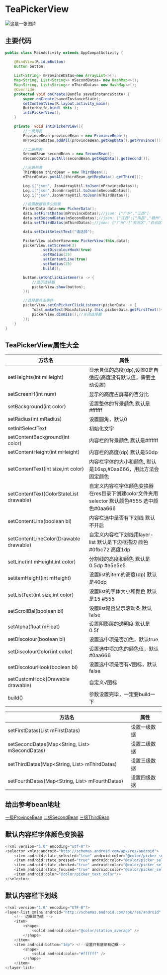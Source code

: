 # TeaPickerView

![这是一张图片](https://github.com/YangsBryant/TeaPickerView/blob/master/image/hn2u5-ukvzr.gif)

## 主要代码

```java
public class MainActivity extends AppCompatActivity {

    @BindView(R.id.mButton)
    Button button;
    
    List<String> mProvinceDatas=new ArrayList<>();
    Map<String, List<String>> mSecondDatas= new HashMap<>();
    Map<String, List<String>> mThirdDatas= new HashMap<>();
    @Override
    protected void onCreate(Bundle savedInstanceState) {
        super.onCreate(savedInstanceState);
        setContentView(R.layout.activity_main);
        ButterKnife.bind( this );
        intiPickerView();
    }

    private  void intiPickerView(){
        //一级列表
        ProvinceBean provinceBean = new ProvinceBean();
        mProvinceDatas.addAll(provinceBean.getRepData().getProvince());

        //二级列表
        SecondBean secondBean = new SecondBean();
        mSecondDatas.putAll(secondBean.getRepData().getSecond());

        //三级列表
        ThirdBean thirdBean = new ThirdBean();
        mThirdDatas.putAll(thirdBean.getRepData().getThird());

        Log.i("json", JsonArrayUtil.toJson(mProvinceDatas));
        Log.i("json",JsonArrayUtil.toJson(mSecondDatas));
        Log.i("json",JsonArrayUtil.toJson(mThirdDatas));

        //设置数据有多少层级
        PickerData data=new PickerData();
        data.setFirstDatas(mProvinceDatas);//json: ["广东","江西"]
        data.setSecondDatas(mSecondDatas);//json: {"江西":["南昌","赣州"],"广东":["广州","深圳","佛山","东莞"]}
        data.setThirdDatas(mThirdDatas);//json: {"广州":["天河区","白云区","番禹区","花都区"],"赣州":["章贡区","黄金开发区"],"东莞":["东城","南城"],"深圳":["南山区","宝安区","龙华区"],"佛山":["禅城区","顺德区"],"南昌":["东湖区","青云谱区","青山湖区"]}

        data.setInitSelectText("请选择");

        PickerView pickerView=new PickerView(this,data);
        pickerView.setScreenH(3)
                .setDiscolourHook(true)
                .setRadius(25)
                .setContentLine(true)
                .setRadius(25)
                .build();

        button.setOnClickListener(v -> {
            //显示选择器
            pickerView.show(button);
        });

        //选择器点击事件
        pickerView.setOnPickerClickListener(pickerData -> {
            Toast.makeText(MainActivity.this,pickerData.getFirstText()+","+pickerData.getSecondText()+","+pickerData.getThirdText(),Toast.LENGTH_SHORT).show();
            pickerView.dismiss();//关闭选择器
        });
    }
}
```

## TeaPickerView属性大全
方法名 | 属性
--------- | -------------
setHeights(int mHeight) | 显示具体的高度(dp),设置0是自适应(高度没有默认值，需要主动设置)
setScreenH(int num) | 显示的高度占屏幕的百分比
setBackground(int color) | 设置整体的背景颜色 默认是#ffffff
setRadius(int mRadius) | 设置圆角，默认0
setInitSelectText | 初始化文字
setContentBackground(int color) | 内容栏的背景颜色 默认是#ffffff
setContentHeight(int mHeight) | 内容栏的高度(dp) 默认是50dp
setContentText(int size,int color) | 内容栏字体的大小和颜色, 默认是16sp,#0aa666，用此方法会固定颜色
setContentText(ColorStateList drawable) | 自定义内容栏字体颜色变换器 在res目录下创建color文件夹用selector 默认颜色#555 选中颜色#0aa666
setContentLine(boolean bl) | 内容栏选中是否有下划线 默认不开启
setContentLineColor(Drawable drawable) | 自定义内容栏下划线用layer-list 默认是下边框描边 颜色#0fbc72 高度1dp
setLine(int mHeight,int color) | 分割线的高度和颜色 默认是0.5dp #e5e5e5
setitemHeight(int mHeight) | 设置list的item的高度(dp) 默认是40dp
setListText(int size,int color) | 设置list的字体大小和颜色 默认是15 #555
setScrollBal(boolean bl) | 设置list是否显示滚动条,默认false
setAlpha(float mFloat) | 设置阴影层的透明度 默认是0.5f
setDiscolour(boolean bl) | 设置选中项是否加色，默认true
setDiscolourColor(int color) | 设置选中项加色的颜色值，默认#0aa666
setDiscolourHook(boolean bl) | 设置选中项是否有√图标，默认false
setCustomHook(Drawable drawable) | 自定义√图标
build() | 参数设置完毕，一定要build一下

方法名 | 属性
--------- | -------------
setFirstDatas(List<String> mFirstDatas) | 设置一级数据
setSecondDatas(Map<String, List<String>> mSecondDatas) | 设置二级数据
setThirdDatas(Map<String, List<String>> mThirdDatas) | 设置三级数据
setFourthDatas(Map<String, List<String>> mFourthDatas) | 设置四级数据
	
## 给出参考bean地址
[一级ProvinceBean](https://github.com/YangsBryant/TeaPickerView/blob/master/pickerviewlibrary/src/main/java/com/example/pickerviewlibrary/picker/entity/ProvinceBean.java)  [二级SecondBean](https://github.com/YangsBryant/TeaPickerView/blob/master/pickerviewlibrary/src/main/java/com/example/pickerviewlibrary/picker/entity/SecondBean.java)  [三级ThirdBean](https://github.com/YangsBryant/TeaPickerView/blob/master/pickerviewlibrary/src/main/java/com/example/pickerviewlibrary/picker/entity/ThirdBean.java)

## 默认内容栏字体颜色变换器
```java
<?xml version="1.0" encoding="utf-8"?>
<selector xmlns:android="http://schemas.android.com/apk/res/android">
	<item android:state_selected="true" android:color="@color/picker_select_text_color"/>
	<item android:state_pressed="true" android:color="@color/picker_select_text_color"/>
	<item android:state_checked="true" android:color="@color/picker_select_text_color"/>
	<item android:state_focused="true" android:color="@color/picker_select_text_color"/>
	<item android:color="@color/picker_text_color"/>
</selector> 
```
## 默认内容栏下划线
```java
<?xml version="1.0" encoding="UTF-8"?>
<layer-list xmlns:android="http://schemas.android.com/apk/res/android" >
    <!-- 边框颜色值 -->
    <item>
        <shape>
            <solid android:color="@color/station_average" />
        </shape>
    </item>
    <item android:bottom="1dp"> <!--设置只有底部有边框-->
        <shape>
            <solid android:color="#ffffff" />
        </shape>
    </item>
</layer-list>
```

